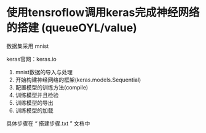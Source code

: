 # 使用tensroflow调用keras完成神经网络的搭建  (queueOYL/value)

数据集采用 mnist

keras官网：keras.io

1. mnist数据的导入与处理
2. 开始构建神经网络的框架(keras.models.Sequential)
3. 配置模型的训练方法(compile)
4. 训练模型并且检验
5. 训练模型的导出
6. 训练模型的加载

具体步骤在  “ 搭建步骤.txt ” 文档中
